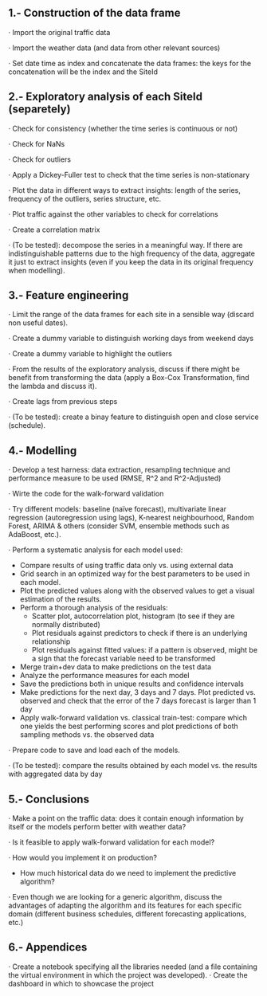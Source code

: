 ## 1.- Construction of the data frame

· Import the original traffic data

· Import the weather data (and data from other relevant sources)

· Set date time as index and concatenate the data frames: the keys for the concatenation will be the index and the SiteId


## 2.- Exploratory analysis of each SiteId (separetely)

· Check for consistency (whether the time series is continuous or not)

· Check for NaNs

· Check for outliers

· Apply a Dickey-Fuller test to check that the time series is non-stationary

· Plot the data in different ways to extract insights: length of the series, frequency of the outliers, series structure, etc.

· Plot traffic against the other variables to check for correlations

· Create a correlation matrix

· (To be tested): decompose the series in a meaningful way. If there are indistinguishable patterns due to the high frequency of the data, aggregate it just to extract insights (even if you keep the data in its original frequency when modelling).


## 3.- Feature engineering

· Limit the range of the data frames for each site in a sensible way (discard non useful dates). 

· Create a dummy variable to distinguish working days from weekend days

· Create a dummy variable to highlight the outliers

· From the results of the exploratory analysis, discuss if there might be benefit from transforming the data (apply a Box-Cox Transformation, find the lambda and discuss it).

· Create lags from previous steps

· (To be tested): create a binay feature to distinguish open and close service (schedule).


## 4.- Modelling

· Develop a test harness: data extraction, resampling technique and performance measure to be used (RMSE, R^2 and R^2-Adjusted)

· Wirte the code for the walk-forward validation

· Try different models: baseline (naïve forecast), multivariate linear regression (autoregression using lags), K-nearest neighbourhood, Random Forest, ARIMA & others (consider SVM, ensemble methods such as AdaBoost, etc.).

· Perform a systematic analysis for each model used:
  - Compare results of using traffic data only vs. using external data
  - Grid search in an optimized way for the best parameters to be used in each model.
  - Plot the predicted values along with the observed values to get a visual estimation of the results.
  - Perform a thorough analysis of the residuals:
    + Scatter plot, autocorrelation plot, histogram (to see if they are normally distributed)
    + Plot residuals against predictors to check if there is an underlying relationship
    + Plot residuals against fitted values: if a pattern is observed, might be a sign that the forecast variable need to be transformed
  - Merge train+dev data to make predictions on the test data
  - Analyze the performance measures for each model
  - Save the predictions both in unique results and confidence intervals
  - Make predictions for the next day, 3 days and 7 days. Plot predicted vs. observed and check that the error of the 7 days forecast is larger than 1 day 
  - Apply walk-forward validation vs. classical train-test: compare which one yields the best performing scores and plot predictions of both sampling methods vs. the observed data

· Prepare code to save and load each of the models.

· (To be tested): compare the results obtained by each model vs. the results with aggregated data by day
  
  
## 5.- Conclusions

· Make a point on the traffic data: does it contain enough information by itself or the models perform better with weather data?

· Is it feasible to apply walk-forward validation for each model?

· How would you implement it on production? 
  - How much historical data do we need to implement the predictive algorithm?

· Even though we are looking for a generic algorithm, discuss the advantages of adapting the algorithm and its features for each specific domain (different business schedules, different forecasting applications, etc.) 
  

## 6.- Appendices

· Create a notebook specifying all the libraries needed (and a file containing the virtual environment in which the project was developed).
· Create the dashboard in which to showcase the project
